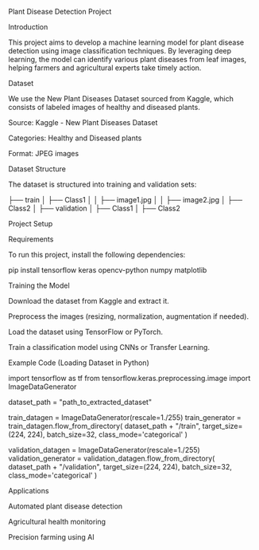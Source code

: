 Plant Disease Detection Project

Introduction

This project aims to develop a machine learning model for plant disease detection using image classification techniques. By leveraging deep learning, the model can identify various plant diseases from leaf images, helping farmers and agricultural experts take timely action.

Dataset

We use the New Plant Diseases Dataset sourced from Kaggle, which consists of labeled images of healthy and diseased plants.

Source: Kaggle - New Plant Diseases Dataset

Categories: Healthy and Diseased plants

Format: JPEG images

Dataset Structure

The dataset is structured into training and validation sets:

├── train
│   ├── Class1
│   │   ├── image1.jpg
│   │   ├── image2.jpg
│   ├── Class2
│
├── validation
│   ├── Class1
│   ├── Class2

Project Setup

Requirements

To run this project, install the following dependencies:

pip install tensorflow keras opencv-python numpy matplotlib

Training the Model

Download the dataset from Kaggle and extract it.

Preprocess the images (resizing, normalization, augmentation if needed).

Load the dataset using TensorFlow or PyTorch.

Train a classification model using CNNs or Transfer Learning.

Example Code (Loading Dataset in Python)

import tensorflow as tf
from tensorflow.keras.preprocessing.image import ImageDataGenerator

dataset_path = "path_to_extracted_dataset"

train_datagen = ImageDataGenerator(rescale=1./255)
train_generator = train_datagen.flow_from_directory(
    dataset_path + "/train",
    target_size=(224, 224),
    batch_size=32,
    class_mode='categorical'
)

validation_datagen = ImageDataGenerator(rescale=1./255)
validation_generator = validation_datagen.flow_from_directory(
    dataset_path + "/validation",
    target_size=(224, 224),
    batch_size=32,
    class_mode='categorical'
)

Applications

Automated plant disease detection

Agricultural health monitoring

Precision farming using AI
